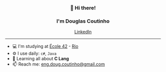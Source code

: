 <h3 align="center">👋 Hi there!</h3>
<h3 align="center">I'm Douglas Coutinho</h3>
<p align="center">
  <a href="https://www.linkedin.com/in/douglas-coutinho-dos-santos/">LinkedIn</a>
</p>

---

- 💻 I'm  studying at [École 42](https://www.42.fr/) - [Rio](https://www.42.rio/)
- ⚙️ I use daily:  `c#`, `Java`
- 🌱 Learning all about **C Lang**
- 📫 Reach me: eng.doug.coutinho@gmail.com 
